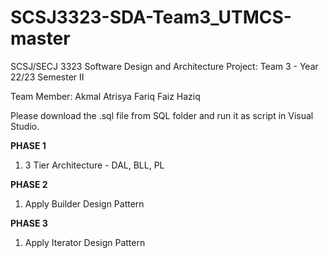 # SCSJ3323-SDA-Team3_UTMCS-master

SCSJ/SECJ 3323 Software Design and Architecture Project: 
Team 3 - Year 22/23  Semester II

Team Member:
Akmal
Atrisya
Fariq
Faiz
Haziq

Please download the .sql file from SQL folder and run it as script in Visual Studio.

**PHASE 1**
1. 3 Tier Architecture - DAL, BLL, PL

**PHASE 2**
1. Apply Builder Design Pattern

**PHASE 3**
1. Apply Iterator Design Pattern
